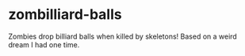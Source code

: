 # zombilliard-balls
Zombies drop billiard balls when killed by skeletons! Based on a weird dream I had one time.
